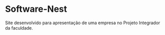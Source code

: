 # Software-Nest
 Site desenvolvido para apresentação de uma empresa no Projeto Integrador da faculdade.

